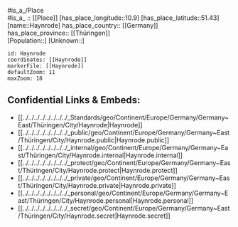 ﻿---
location: [51.43,10.9] 
mapzoom: [7,12] 
mapmarker: city 
type: City
tags:
- geo/City


SpocWebEntityId: 30820
isDeleted: false
confidential: public

---
#is_a_/Place  
#is_a_ :: [[Place]] 
[has_place_longitude::10.9] 
[has_place_latitude::51.43] 
[name::Haynrode] 
has_place_country:: [[Germany]]  
has_place_province:: [[Thüringen]]  
[Population::] 
[Unknown::] 


```leaflet
id: Haynrode
coordinates: [[Haynrode]] 
markerFile: [[Haynrode]] 
defaultZoom: 11 
maxZoom: 18
```


## Confidential Links & Embeds: 
- [[../../../../../../../../_Standards/geo/Continent/Europe/Germany/Germany~East/Thüringen/City/Haynrode|Haynrode]] 
- [[../../../../../../../../_public/geo/Continent/Europe/Germany/Germany~East/Thüringen/City/Haynrode.public|Haynrode.public]] 
- [[../../../../../../../../_internal/geo/Continent/Europe/Germany/Germany~East/Thüringen/City/Haynrode.internal|Haynrode.internal]] 
- [[../../../../../../../../_protect/geo/Continent/Europe/Germany/Germany~East/Thüringen/City/Haynrode.protect|Haynrode.protect]] 
- [[../../../../../../../../_private/geo/Continent/Europe/Germany/Germany~East/Thüringen/City/Haynrode.private|Haynrode.private]] 
- [[../../../../../../../../_personal/geo/Continent/Europe/Germany/Germany~East/Thüringen/City/Haynrode.personal|Haynrode.personal]] 
- [[../../../../../../../../_secret/geo/Continent/Europe/Germany/Germany~East/Thüringen/City/Haynrode.secret|Haynrode.secret]] 

